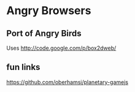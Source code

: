 Angry Browsers
==============

Port of Angry Birds
-------------------
Uses http://code.google.com/p/box2dweb/

fun links
---------
https://github.com/oberhamsi/planetary-gamejs
